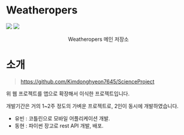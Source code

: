 # Weatheropers
<img src="https://img.shields.io/github/languages/count/Weatheropers/Weatheropers">
<img src="https://img.shields.io/github/languages/top/Weatheropers/Weatheropers">

<p align='center'>Weatheropers 메인 저장소</p> 

# 소개
> https://github.com/Kimdonghyeon7645/ScienceProject

위 웹 프로젝트를 앱으로 확장해서 이식한 프로젝트입니다.

개발기간은 거의 1~2주 정도의 가벼운 프로젝트로, 2인이 동시에 개발하였습니다.  
- 유빈 : 코틀린으로 모바일 어플리케이션 개발.
- 동현 : 파이썬 장고로 rest API 개발, 배포.

